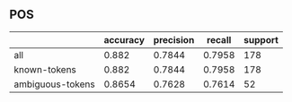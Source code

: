 
## POS

|                  | accuracy | precision | recall | support |
|------------------|----------|-----------|--------|---------|
| all              | 0.882    | 0.7844    | 0.7958 | 178     |
| known-tokens     | 0.882    | 0.7844    | 0.7958 | 178     |
| ambiguous-tokens | 0.8654   | 0.7628    | 0.7614 | 52      |

